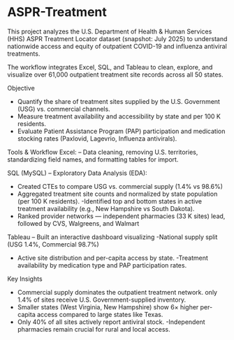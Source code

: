 # ASPR-Treatment
This project analyzes the U.S. Department of Health & Human Services (HHS) ASPR Treatment Locator dataset (snapshot: July 2025) to understand nationwide access and equity of outpatient COVID-19 and influenza antiviral treatments.

The workflow integrates Excel, SQL, and Tableau to clean, explore, and visualize over 61,000 outpatient treatment site records across all 50 states.

Objective
- Quantify the share of treatment sites supplied by the U.S. Government (USG) vs. commercial channels.
- Measure treatment availability and accessibility by state and per 100 K residents.
- Evaluate Patient Assistance Program (PAP) participation and medication stocking rates (Paxlovid, Lagevrio, Influenza antivirals).
  
Tools & Workflow
Excel:
  – Data cleaning, removing U.S. territories, standardizing field names, and formatting tables for import.

SQL (MySQL) 
– Exploratory Data Analysis (EDA):
- Created CTEs to compare USG vs. commercial supply (1.4% vs 98.6%)
- Aggregated treatment site counts and normalized by state population (per 100 K residents).
-Identified top and bottom states in active treatment availability (e.g., New Hampshire vs South Dakota).
- Ranked provider networks — independent pharmacies (33 K sites) lead, followed by CVS, Walgreens, and Walmart

Tableau 
– Built an interactive dashboard visualizing
-National supply split (USG 1.4%, Commercial 98.7%)
- Active site distribution and per-capita access by state.
-Treatment availability by medication type and PAP participation rates.

Key Insights
- Commercial supply dominates the outpatient treatment network.  only 1.4% of sites receive U.S. Government-supplied inventory.
- Smaller states (West Virginia, New Hampshire) show 6× higher per-capita access compared to large states like Texas.
- Only 40% of all sites actively report antiviral stock.
-Independent pharmacies remain crucial for rural and local access.
